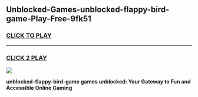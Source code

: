 
## Unblocked-Games-unblocked-flappy-bird-game-Play-Free-9fk51
<h3>
<a href="https://premium76.site?title=unblocked-flappy-bird-game&ref=23A">CLICK TO PLAY</a></h3>
<hr>

<h3>
<a href="https://premium76.site?title=unblocked-flappy-bird-game&ref=23A">CLICK 2 PLAY</a>
  
</h3>

<a href="https://premium76.site?title=unblocked-flappy-bird-game&ref=23A"><img src="https://clearcache.store/games.png"></a>


**unblocked-flappy-bird-game games unblocked: Your Gateway to Fun and Accessible Online Gaming**
